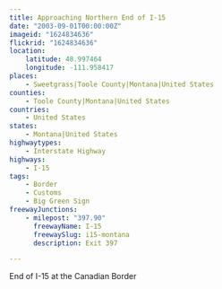```yaml
---
title: Approaching Northern End of I-15
date: "2003-09-01T00:00:00Z"
imageid: "1624834636"
flickrid: "1624834636"
location:
    latitude: 48.997464
    longitude: -111.958417
places:
    - Sweetgrass|Toole County|Montana|United States
counties:
    - Toole County|Montana|United States
countries:
    - United States
states:
    - Montana|United States
highwaytypes:
    - Interstate Highway
highways:
    - I-15
tags:
    - Border
    - Customs
    - Big Green Sign
freewayJunctions:
    - milepost: "397.90"
      freewayName: I-15
      freewaySlug: i15-montana
      description: Exit 397

---
```

End of I-15 at the Canadian Border